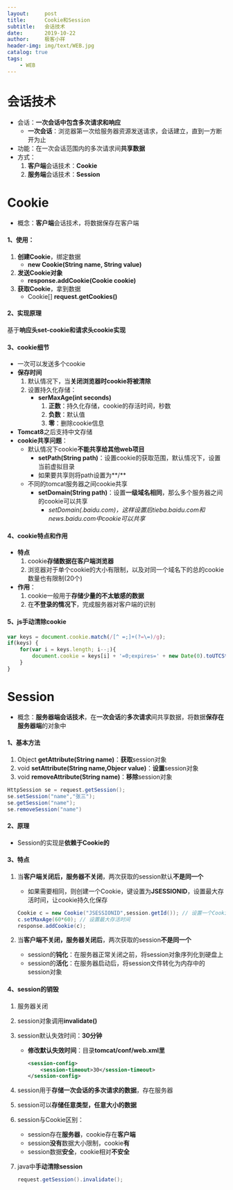 ```yaml
---
layout:     post                    
title:      Cookie和Session                    
subtitle:   会话技术               
date:       2019-10-22               
author:     极客小祥                      
header-img: img/text/WEB.jpg   
catalog: true                        
tags:                                
    - WEB
---
```


# 会话技术
* 会话：**一次会话中包含多次请求和响应**
    * **一次会话**：浏览器第一次给服务器资源发送请求，会话建立，直到一方断开为止
* 功能：在一次会话范围内的多次请求间**共享数据**
* 方式：
    1. **客户端**会话技术：**Cookie**
    2. **服务端**会话技术：**Session**

# Cookie
* 概念：**客户端**会话技术，将数据保存在客户端

#### 1、使用：
1. **创建Cookie**，绑定数据
    * **new Cookie\(String name, String value\)**
2. **发送Cookie对象**
    * **response.addCookie\(Cookie cookie\)**
3. **获取Cookie**，拿到数据
    * Cookie\[\] **request.getCookies\(\)**

#### 2、实现原理
基于**响应头set-cookie和请求头cookie实现**

#### 3、cookie细节
* 一次可以发送多个cookie
* **保存时间**
    1. 默认情况下，当**关闭浏览器时cookie将被清除**
    2. 设置持久化存储：
        * **serMaxAge\(int seconds\)**
            1. **正数**：持久化存储，cookie的存活时间，秒数
            2. **负数**：默认值
            3. **零**：删除cookie信息
* **Tomcat8**之后支持中文存储
* **cookie共享问题**：
    * 默认情况下cookie**不能共享给其他web项目**
        * **setPath\(String path\)**：设置cookie的获取范围，默认情况下，设置当前虚拟目录
        * 如果要共享则将path设置为**/**
    * 不同的tomcat服务器之间cookie共享
        * **setDomain\(String path\)**：设置**一级域名相同**，那么多个服务器之间的cookie可以共享
            * *setDomain\(.baidu.com\)，这样设置后tieba.baidu.com和news.baidu.com中cookie可以共享*

#### 4、cookie特点和作用
* **特点**
    1. cookie**存储数据在客户端浏览器**
    2. 浏览器对于单个cookie的大小有限制，以及对同一个域名下的总的cookie数量也有限制\(20个\)
* **作用**：
    1. cookie一般用于**存储少量的不太敏感的数据**
    2. 在**不登录的情况下**，完成服务器对客户端的识别

#### 5、js手动清除cookie

```javascript
var keys = document.cookie.match(/[^ =;]+(?=\=)/g);
if(keys) {
    for(var i = keys.length; i--;){						
        document.cookie = keys[i] + '=0;expires=' + new Date(0).toUTCString()
    }
}
```


# Session
* 概念：**服务器端会话技术**，在**一次会话**的**多次请求**间共享数据，将数据**保存在服务器端**的对象中

#### 1、基本方法
1. Object **getAttribute\(String name\)**：**获取**session对象
2. void **setAttribute\(String name,Objecr value\)**：**设置**session对象
3. void **removeAttribute\(String name\)**：**移除**session对象

```java
HttpSession se = request.getSession();
se.setSession("name","张三");
se.getSession("name");
se.removeSession("name")
```

#### 2、原理
* Session的实现是**依赖于Cookie的**

#### 3、特点
1. 当**客户端关闭后，服务器不关闭**，两次获取的session默认**不是同一个**
    * 如果需要相同，则创建一个Cookie，键设置为**JSESSIONID**，设置最大存活时间，让cookie持久化保存

    ```java
    Cookie c = new Cookie("JSESSIONID",session.getId()); // 设置一个Cookie
    c.setMaxAge(60*60); // 设置最大存活时间
    response.addCookie(c);
    ```
2. 当**客户端不关闭，服务器关闭后**，两次获取的session**不是同一个**
    * session的**钝化**：在服务器正常关闭之前，将session对象序列化到硬盘上
    * session的**活化**：在服务器启动后，将session文件转化为内存中的session对象
#### 4、session的销毁
1. 服务器关闭
2. session对象调用**invalidate\(\)**
3. session默认失效时间：**30分钟**
    * **修改默认失效时间**：目录**tomcat/conf/web.xml里**

        ```xml
        <session-config>
            <session-timeout>30</session-timeout>
        </session-config>
        ```

4. session用于**存储一次会话的多次请求的数据**，存在服务器
5. session可以**存储任意类型，任意大小的数据**
6. session与Cookie区别：
    * session存在**服务器**，cookie存在**客户端**
    * session**没有**数据大小限制，cookie**有**
    * session数据**安全**，cookie相对**不安全**
7. java中**手动清除session**

    ```java
    request.getSession().invalidate();
    ```